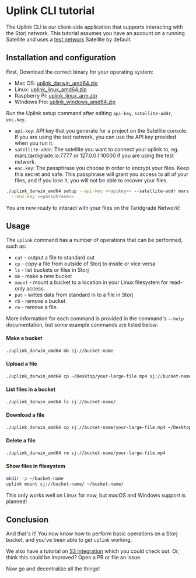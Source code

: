 # Uplink CLI tutorial

The Uplink CLI is our client-side application that supports interacting with
the Storj network. This tutorial assumes you have an account on a running
Satellite and uses a [test network](Test-network) Satellite by default.

## Installation and configuration

First, Download the correct binary for your operating system:

- Mac OS: [uplink_darwin_amd64.zip](https://storj-v3-alpha-builds.storage.googleapis.com/0bacce7-release-alpha7-go1.11/uplink_darwin_amd64.zip)
- Linux: [uplink_linux_amd64.zip](https://storj-v3-alpha-builds.storage.googleapis.com/0bacce7-release-alpha7-go1.11/uplink_linux_amd64.zip)
- Raspberry Pi: [uplink_linux_arm.zip](https://storj-v3-alpha-builds.storage.googleapis.com/0bacce7-release-alpha7-go1.11/uplink_linux_arm.zip)
- Windows Pro: [uplink_windows_amd64.zip](https://storj-v3-alpha-builds.storage.googleapis.com/0bacce7-release-alpha7-go1.11/uplink_windows_amd64.zip)


Run the Uplink setup command after editing `api-key`, `satellite-addr`, `enc.key`. 

- `api-key`: API key that you generate for a project on the Satellite console. If you are using the test network, you can use the API key provided when you run it.
- `satellite-addr`: The satellite you want to connect your uplink to, eg. mars.tardigrade.io:7777 or 127.0.0.1:10000 if you are using the test network.
- `enc.key`: The passphrase you choose in order to encrypt your files. Keep this secret and
safe. This passphrase will grant you access to all of your files, and if you
lose it, you will not be able to recover your files. 

```bash
./uplink_darwin_amd64 setup --api-key <<apikey>> --satellite-addr mars.tardigrade.io:7777 \
  --enc.key <<passphrase>>
```

You are now ready to interact with your files on the Taridgrade Network!

## Usage

The `uplink` command has a number of operations that can be performed, such as:

 * `cat` - output a file to standard out
 * `cp` - copy a file from outside of Storj to inside or vice versa
 * `ls` - list buckets or files in Storj
 * `mb` - make a new bucket
 * `mount` - mount a bucket to a location in your Linux filesystem for read-only access.
 * `put` - writes data from standard in to a file in Storj
 * `rb` - remove a bucket
 * `rm` - remove a file.

More information for each command is provided in the command's `--help`
documentation, but some example commands are listed below:

#### Make a bucket

```bash
./uplink_darwin_amd64 mb sj://bucket-name
```

#### Upload a file

```bash
./uplink_darwin_amd64 cp ~/Desktop/your-large-file.mp4 sj://bucket-name
```

#### List files in a bucket

```bash
./uplink_darwin_amd64 ls sj://bucket-name/
```

#### Download a file

```bash
./uplink_darwin_amd64 cp sj://bucket-name/your-large-file.mp4 ~/Desktop/your-large-file.mp4
```

#### Delete a file

```bash
./uplink_darwin_amd64 rm sj://bucket-name/your-large-file.mp4
```

#### Show files in filesystem

```bash
mkdir -p ~/bucket-name
uplink mount sj://bucket-name/ ~/bucket-name/
```

This only works well on Linux for now, but macOS and Windows support is planned!

## Conclusion

And that's it! You now know how to perform basic operations on a Storj bucket, and you've been able to get `uplink` working.

We also have a tutorial on [S3 integration](S3-Gateway) which you could check out. Or, think this could be improved? Open a PR or file an issue.

Now go and decentralize all the things!
